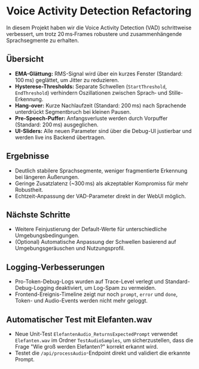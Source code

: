 # Voice Activity Detection Refactoring

In diesem Projekt haben wir die Voice Activity Detection (VAD) schrittweise verbessert,
um trotz 20 ms‑Frames robustere und zusammenhängende Sprachsegmente zu erhalten.

## Übersicht

- **EMA-Glättung:** RMS-Signal wird über ein kurzes Fenster (Standard: 100 ms) geglättet, um Jitter zu reduzieren.
- **Hysterese-Thresholds:** Separate Schwellen (`StartThreshold`, `EndThreshold`) verhindern Oszillationen zwischen Sprach‑ und Stille-Erkennung.
- **Hang-over:** Kurze Nachlaufzeit (Standard: 200 ms) nach Sprachende unterdrückt Segmentbruch bei kleinen Pausen.
- **Pre-Speech-Puffer:** Anfangsverluste werden durch Vorpuffer (Standard: 200 ms) ausgeglichen.
- **UI-Sliders:** Alle neuen Parameter sind über die Debug-UI justierbar und werden live ins Backend übertragen.

## Ergebnisse

- Deutlich stabilere Sprachsegmente, weniger fragmentierte Erkennung bei längeren Äußerungen.
- Geringe Zusatzlatenz (~300 ms) als akzeptabler Kompromiss für mehr Robustheit.
- Echtzeit-Anpassung der VAD-Parameter direkt in der WebUI möglich.

## Nächste Schritte

- Weitere Feinjustierung der Default-Werte für unterschiedliche Umgebungsbedingungen.
- (Optional) Automatische Anpassung der Schwellen basierend auf Umgebungsgeräuschen und Nutzungsprofil.

## Logging-Verbesserungen

- Pro-Token-Debug-Logs wurden auf Trace-Level verlegt und Standard-Debug-Logging deaktiviert, um Log-Spam zu vermeiden.
- Frontend-Ereignis-Timeline zeigt nur noch `prompt`, `error` und `done`, Token- und Audio-Events werden nicht mehr geloggt.

## Automatischer Test mit Elefanten.wav

- Neue Unit-Test `ElefantenAudio_ReturnsExpectedPrompt` verwendet `Elefanten.wav` im Ordner `TestAudioSamples`, um sicherzustellen, dass die Frage "Wie groß werden Elefanten?" korrekt erkannt wird.
- Testet die `/api/processAudio`-Endpoint direkt und validiert die erkannte Prompt.